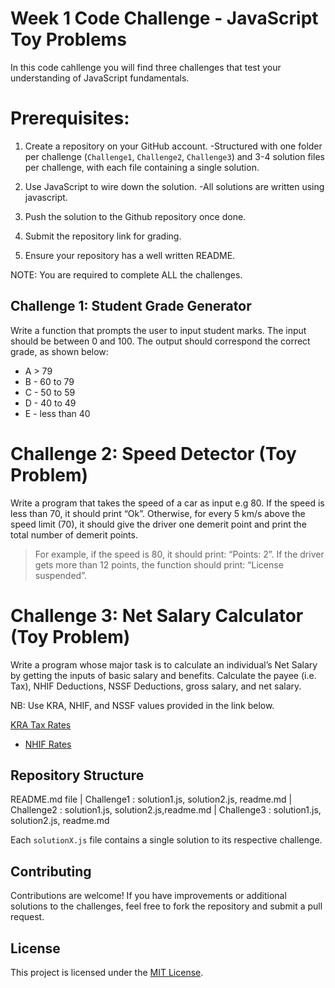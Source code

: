 # Week 1 Code Challenge - JavaScript Toy Problems

In this code cahllenge you will find three challenges that test your understanding of JavaScript fundamentals.

# Prerequisites: 

1. Create a repository on your GitHub account. 
-Structured with one folder per challenge (`Challenge1`, `Challenge2`, `Challenge3`) and 3-4 solution files per challenge, with each file containing a single solution.

2. Use JavaScript to wire down the solution.
-All solutions are written using javascript.

3. Push the solution to the Github repository once done.

4. Submit the repository link for grading.

5. Ensure your repository has a well written README.

NOTE: You are required to complete ALL the challenges.

 

## Challenge 1: Student Grade Generator 

Write a function that prompts the user to input student marks. The input should be between 0 and 100. The output should correspond the correct grade, as shown below: 

- A > 79
- B - 60 to 79
- C - 50 to 59
- D - 40 to 49
- E - less than 40


# Challenge 2: Speed Detector (Toy Problem)

Write a program that takes the speed of a car as input e.g 80. If the speed is less than 70, it should print “Ok”. Otherwise, for every 5 km/s above the speed limit (70), it should give the driver one demerit point and print the total number of demerit points.

   > For example, if the speed is 80, it should print: “Points: 2”. If the driver gets more than 12 points, the function should print: “License suspended”.
 

# Challenge 3: Net Salary Calculator (Toy Problem)

Write a program whose major task is to calculate an individual’s Net Salary by getting the inputs of basic salary and benefits. Calculate the payee (i.e. Tax), NHIF Deductions, NSSF Deductions, gross salary, and net salary. 

NB: Use KRA, NHIF, and NSSF values provided in the link below.

[KRA Tax Rates](https://www.aren.co.ke/payroll/taxrates.htm)
- [NHIF Rates](https://www.kra.go.ke/en/individual/calculate-tax/calculating-tax/paye)

## Repository Structure
README.md file
        |
Challenge1 : solution1.js, solution2.js, readme.md
        |
Challenge2 : solution1.js, solution2.js,readme.md
        |
Challenge3 : solution1.js, solution2.js, readme.md

Each `solutionX.js` file contains a single solution to its respective challenge.

## Contributing

Contributions are welcome! If you have improvements or additional solutions to the challenges, feel free to fork the repository and submit a pull request.

## License

This project is licensed under the [MIT License](LICENSE).

